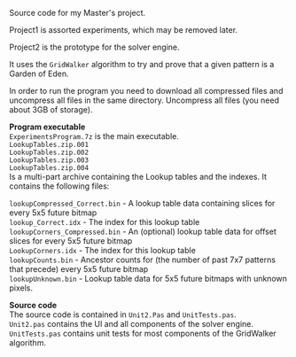 Source code for my Master's project.

Project1 is assorted experiments, which may be removed later.

Project2 is the prototype for the solver engine.

It uses the `GridWalker` algorithm to try and prove that a given pattern is a Garden of Eden.

In order to run the program you need to download all compressed files and uncompress all files in the same directory.
Uncompress all files (you need about 3GB of storage).

**Program executable**   
`ExperimentsProgram.7z` is the main executable.  
`LookupTables.zip.001`  
`LookupTables.zip.002`  
`LookupTables.zip.003`  
`LookupTables.zip.004`  
Is a multi-part archive containing the Lookup tables and the indexes. It contains the following files:  

`lookupCompressed_Correct.bin` - A lookup table data containing slices for every 5x5 future bitmap  
`lookup_Correct.idx` - The index for this lookup table  
`lookupCorners_Compressed.bin` - An (optional) lookup table data for offset slices for every 5x5 future bitmap  
`LookupCorners.idx` - The index for this lookup table  
`lookupCounts.bin` - Ancestor counts for (the number of past 7x7 patterns that precede) every 5x5 future bitmap  
`lookupUnknown.bin` - Lookup table data for 5x5 future bitmaps with unknown pixels.  

**Source code**  
The source code is contained in `Unit2.Pas` and `UnitTests.pas`.  
`Unit2.pas` contains the UI and all components of the solver engine.  
`UnitTests.pas` contains unit tests for most components of the GridWalker algorithm.  







